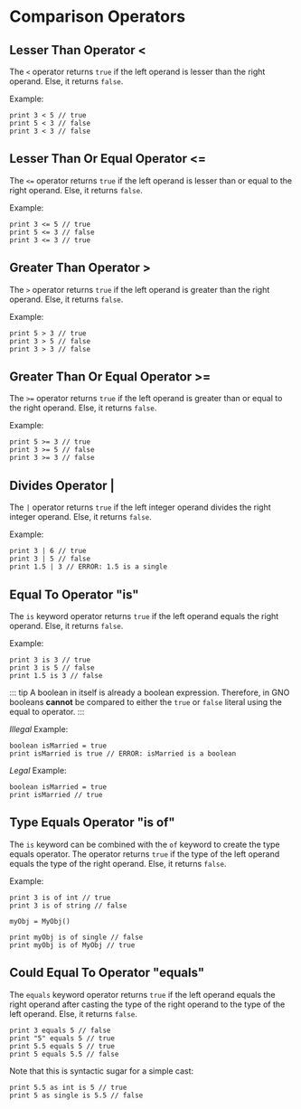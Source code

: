 # Comparison Operators

## Lesser Than Operator <

The `<` operator returns `true` if the left operand is lesser than the right operand. Else, it returns `false`.

Example:

```gno
print 3 < 5 // true
print 5 < 3 // false
print 3 < 3 // false
```

## Lesser Than Or Equal Operator <=

The `<=` operator returns `true` if the left operand is lesser than or equal to the right operand. Else, it returns `false`.

Example:

```gno
print 3 <= 5 // true
print 5 <= 3 // false
print 3 <= 3 // true
```

## Greater Than Operator >

The `>` operator returns `true` if the left operand is greater than the right operand. Else, it returns `false`.

Example:

```gno
print 5 > 3 // true
print 3 > 5 // false
print 3 > 3 // false
```

## Greater Than Or Equal Operator >=

The `>=` operator returns `true` if the left operand is greater than or equal to the right operand. Else, it returns `false`.

Example:

```gno
print 5 >= 3 // true
print 3 >= 5 // false
print 3 >= 3 // false
```

## Divides Operator |

The `|` operator returns `true` if the left integer operand divides the right integer operand. Else, it returns `false`.

Example:

```gno
print 3 | 6 // true
print 3 | 5 // false
print 1.5 | 3 // ERROR: 1.5 is a single
```

## Equal To Operator "is"

The `is` keyword operator returns `true` if the left operand equals the right operand. Else, it returns `false`.

Example:

```gno
print 3 is 3 // true
print 3 is 5 // false
print 1.5 is 3 // false
```

::: tip
A boolean in itself is already a boolean expression.
Therefore, in GNO booleans **cannot** be compared to either the `true` or `false` literal using the equal to operator.
:::

_Illegal_ Example:

```gno
boolean isMarried = true
print isMarried is true // ERROR: isMarried is a boolean
```

_Legal_ Example:

```gno
boolean isMarried = true
print isMarried // true
```

## Type Equals Operator "is of"

The `is` keyword can be combined with the `of` keyword to create the type equals operator. The operator returns `true` if the type of the left operand equals the type of the right operand. Else, it returns `false`.

Example:

```gno
print 3 is of int // true
print 3 is of string // false

myObj = MyObj()

print myObj is of single // false
print myObj is of MyObj // true
```

## Could Equal To Operator "equals"

The `equals` keyword operator returns `true` if the left operand equals the right operand after casting the type of the right operand to the type of the left operand. Else, it returns `false`.

```gno
print 3 equals 5 // false
print "5" equals 5 // true
print 5.5 equals 5 // true
print 5 equals 5.5 // false
```

Note that this is syntactic sugar for a simple cast:

```gno
print 5.5 as int is 5 // true
print 5 as single is 5.5 // false
```
